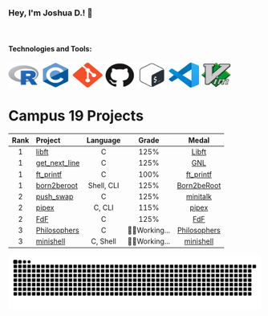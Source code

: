 ### Hey, I'm Joshua D.! 👋   
<div  align="left"> 
  <div style="display: inline_block"><br>
    <h4>Technologies and Tools:</h4>
        <img align="center" alt="c" height="50" width="60" src="https://raw.githubusercontent.com/devicons/devicon/master/icons/r/r-original.svg">
        <img align="center" alt="c" height="50" width="60" src="https://raw.githubusercontent.com/devicons/devicon/master/icons/c/c-original.svg">
        <img align="center" alt="c" height="50" width="60" src="https://raw.githubusercontent.com/devicons/devicon/master/icons/git/git-original.svg">
        <img align="center" alt="c" height="50" width="60" src="https://raw.githubusercontent.com/devicons/devicon/master/icons/github/github-original.svg">
        <img align="center" alt="c" height="50" width="60" src="https://raw.githubusercontent.com/devicons/devicon/master/icons/bash/bash-original.svg">
        <img align="center" alt="c" height="50" width="60" src="https://github.com/devicons/devicon/blob/master/icons/vscode/vscode-original.svg">
        <img align="center" alt="c" height="50" width="60" src="https://github.com/devicons/devicon/blob/master/icons/vim/vim-original.svg">
  </div>
</div>
             
<summary><h1>Campus 19 Projects</h1></summary>

| Rank | Project | Language | Grade |  Medal |
| :---: | :--- | :---: | :---: | :---: |
| 1 | [libft]() | C | 125% | [Libft](https://github.com/humbertoarndt/humbertoarndt/blob/main/42_badges/libftm.png)|
| 1 | [get_next_line]() | C | 125% | [GNL](https://github.com/humbertoarndt/humbertoarndt/blob/main/42_badges/get_next_linem.png)|
| 1 | [ft_printf]() | C | 100% | [ft_printf](https://github.com/humbertoarndt/humbertoarndt/blob/main/42_badges/ft_printfe.png)|
| 1 | [born2beroot]() | Shell, CLI | 125% | [Born2beRoot](https://github.com/humbertoarndt/humbertoarndt/blob/main/42_badges/born2berootm.png)|
| 2 | [push_swap]() | C | 125% | [minitalk](https://github.com/humbertoarndt/humbertoarndt/blob/main/42_badges/push_swapm.png) |
| 2 | [pipex]() | C, CLI | 115% | [pipex](https://github.com/humbertoarndt/humbertoarndt/blob/main/42_badges/pipexn.png)|
| 2 | [FdF]() | C | 125% | [FdF](https://github.com/humbertoarndt/humbertoarndt/blob/main/42_badges/fdfm.png) |
| 3 | [Philosophers]() | C | 🔨🔨Working... | [Philosophers](https://github.com/humbertoarndt/humbertoarndt/blob/main/42_badges/philosophersn.png) |
| 3 | [minishell]() | C, Shell | 🔨🔨Working... | [minishell](https://github.com/humbertoarndt/humbertoarndt/blob/main/42_badges/minishelln.png) |
  
![Snake animation](https://github.com/rafalacerda1530/rafalacerda1530/blob/output/github-contribution-grid-snake.svg)